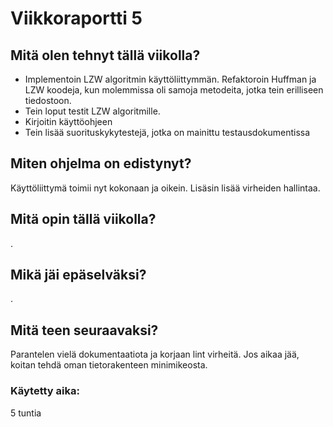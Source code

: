 # Viikkoraportti 5

## Mitä olen tehnyt tällä viikolla?
- Implementoin LZW algoritmin käyttöliittymmän. Refaktoroin Huffman ja LZW koodeja, kun molemmissa oli samoja metodeita,
jotka tein erilliseen tiedostoon.
- Tein loput testit LZW algoritmille.
- Kirjoitin käyttöohjeen
- Tein lisää suorituskykytestejä, jotka on mainittu testausdokumentissa

## Miten ohjelma on edistynyt?
Käyttöliittymä toimii nyt kokonaan ja oikein. Lisäsin lisää virheiden hallintaa.

## Mitä opin tällä viikolla?
.

## Mikä jäi epäselväksi?
.

## Mitä teen seuraavaksi?
Parantelen vielä dokumentaatiota ja korjaan lint virheitä.
Jos aikaa jää, koitan tehdä oman tietorakenteen minimikeosta.

### Käytetty aika:
5 tuntia
